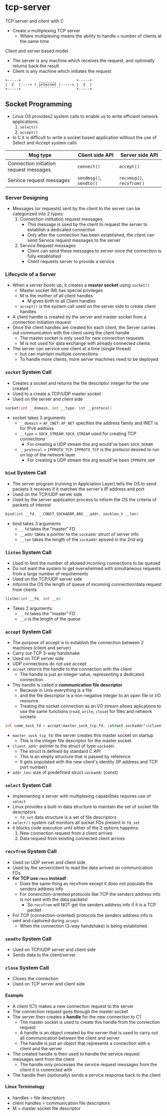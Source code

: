 # tcp-server
TCP server and client with C

- Create a multiplexing TCP server
    - Where multiplexing means the ability to handle `n` number of clients at the same time

Client and server based model
- The server is any machine which receives the request, and optionally returns back the result
- Client is any machine which initiates the request

```
+-----+        ________         +-----+
|  C  |----> ( internet )-----> |  S  |
+-----+       ```````````       +-----+
```

## Socket Programming

- Linux OS provides2 system calls to enable us to write efficient network applications:
    1. `select()`
    2. `accept()`
- In C it is difficult to write a socket based application without the use of Select and Accept system calls

| Msg type | Client side API | Server side API |
| ------ | ---------| -------- |
| Connection initiation request messages | `connect()` | `accept()` |
| Service request messages | `sendmsg()`, `sendto()` | `recvmsg()`, `recvfrom()` |


### Server Designing
- Messages (or requests) sent by the client to the server can be categorized into 2 types:
    1. Connection inititation request messages
        - This message is used by the client to request the server to establish a dedicated connection
        - Only after the connection has been established, the client can send Service request messages to the server
    2. Service Request messages
        - Client can send these messages to server once the connection is fully established
        - Client requests server to provide a service

### Lifecycle of a Server
- When a server boots up, it creates a **master socket** using `socket()`
    - Master socket (M) has special privileges
    - M is the mother of all client handles
        - M gives birth to all Client handles
    - `accept()` is the system call used on the server side to create client handles
- A client handle is created by the server and master socket from a connection initiation request
- Once the client handles are created for each client, the Server carries out communication with the client using the client handle
    - The master socket is only used for new connection requests
    - M is not used for data exchange with already connected clients
- The server can service one client at a time (single thread)
    - but can maintain multiple connections
    - To handle more clients, more server machines need to be deployed

### `socket` System Call
- Creates a socket and returns the file descriptor integer for the one created
- Used to a create a TCP/UDP master socket
- Used on the server and client side
```c
socket(int __domain, int __type, int __protocol)
```
- socket takes 3 arguments
    - `__domain` = `AF_INET`: `AF_NET` specifies the address family and INET is for IPv4 address
    - `__type` = `SOCK_STREAM`: `SOCK_STREAM` used for creating TCP connections
        - For creating a UDP stream this arg would've been `SOCK_DGRAM`
    - `__protocol` = `IPPROTO_TCP`: `IPPROTO_TCP` is the protocol desired to run on top of the network layer
        - For creating a UDP stream this arg would've been `IPPROTO_UDP`

### `bind` System Call
- The server program (running in Applciation Layer) tells the OS to send packets it receives if it matches the server's IP address and port
- Used on the TCP/UDP server side
- Used by the server application process to inform the OS the criteria of packets of interest
```c
bind(int __fd, __CONST_SOCKADDR_ARG __addr, socklen_t __len)
```
- bind takes 3 arguments
    - `__fd` takes the "master" FD
    - `__addr` takes a pointer to the `sockaddr` struct of server info
    - `__len` takes the length of the `sockaddr` apssed in the 2nd arg

### `listen` System Call
- Used to limit the number of allowed incoming connections to be queued
- Do not want the system to get overwhelmed with simultaneous requests from a large number of requirements
- Used on the TCP/UDP server side
- Informs the OS the length of queue of incoming connection/data request from clients
```c
listen(int __fd, int __n)
```
- Takes 2 arguments:
    - `__fd` takes the "master" FD
    - `__n` is the length of the queue

### `accept` System Call
- The purpose of accept is to establish the connection between 2 machines (client and server)
- Carry out TCP 3-way handshake
- Used on TCP server side
- UDP connections do not use accept
- `accept` returns the handle to the connection with the client
    - The handle is just an integer value, representing a dedicated connection
- The handle is called a **communication file descriptor**
    - Because in Unix everything is a file
    - and the file descriptor is a non-negative integer to an open file or I/O resource
    - Treating the socket connection as an I/O stream allows aplications to use the same functions (`read`, `write`, `close`) for files and network sockets

```c
int comm_sock_fd = accept(master_sock_tcp_fd, (struct sockaddr*)&client_addr, &addr_len)
```
- `master_sock_tcp_fd`: the server creates this master socket on startup
    - This is the integer file descriptor for the master socket
- `client_addr`: pointer to the struct of type `sockaddr`
    - The struct is defined by standard C API
    - This is an empty structure that is passed by reference
    - It gets populated with the new client's identity (IP address and TCP port number)
- `addr_len`: size of predefined struct `sockaddr` (const)

### `select` System Call
- Implementing a server with multiplexing capabilities requires use of `select`
- Linux provides a built-in data structure to maintain the set of socket file descriptors
    - `fd_set` data structure is a set of file descriptors
- `select()` system call monitors all socket FDs present in `fd_set`
- it blocks code execution until either of the 2 options happens:
    1. New connection request from a client arrives
    2. Data request from existing connected client arrives

### `recvfrom` System Call
- Used on UDP server and client side
- Used by the server/client to read the data arrived on communication FDs
- **For TCP use `recv` instead!**
    - Does the same thing as recvfrom except it does not populate the senders address info
    - For conenciton-oriented protocols like TCP the senders address info is not sent with the data packets!
        - So `recvfrom` will NOT get the senders address info if it is a TCP packet
- For TCP (connection-oriented) protocols the senders address info is sent and captured during `accept`
    - When the connection (3-way handshake) is being established

### `sendto` System Call
- Used on TCP/UDP server and client side
- Sends data to the client/server

### `close` System Call
- Closes the connection
- Used on TCP server and client side


#### Example
- A client (C1) makes a new connection request to the server
- The connection request goes through the master socket
- The server then creates a **handle** for the new connection to C1
    - The master socket is used to create this handle from the connection request
    - A handle is an object created by the server that is used to carry out all communication between the client and server
    - The handle is just an object that represents a connection with a client and the server
- The created handle is then used to handle the service request messages sent from the client
    - The handle only processes the service request messages from the client it is conencted with
- The handle then (optionally) sends a service response back to the client

#### Linux Terminology
- handles = file descriptors
- client handles = communication file descriptors
- M = master socket file descriptor